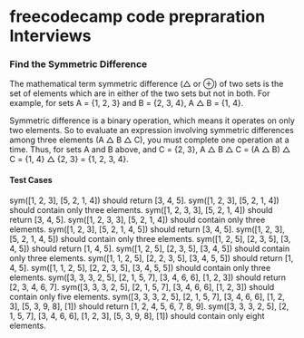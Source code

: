 # freecodecamp code prepraration Interviews

### Find the Symmetric Difference
The mathematical term symmetric difference (△ or ⊕) of two sets is the set of elements which are in either of the two sets but not in both. For example, for sets A = {1, 2, 3} and B = {2, 3, 4}, A △ B = {1, 4}.

Symmetric difference is a binary operation, which means it operates on only two elements. So to evaluate an expression involving symmetric differences among three elements (A △ B △ C), you must complete one operation at a time. Thus, for sets A and B above, and C = {2, 3}, A △ B △ C = (A △ B) △ C = {1, 4} △ {2, 3} = {1, 2, 3, 4}.

#### Test Cases

sym([1, 2, 3], [5, 2, 1, 4]) should return [3, 4, 5].
sym([1, 2, 3], [5, 2, 1, 4]) should contain only three elements.
sym([1, 2, 3, 3], [5, 2, 1, 4]) should return [3, 4, 5].
sym([1, 2, 3, 3], [5, 2, 1, 4]) should contain only three elements.
sym([1, 2, 3], [5, 2, 1, 4, 5]) should return [3, 4, 5].
sym([1, 2, 3], [5, 2, 1, 4, 5]) should contain only three elements.
sym([1, 2, 5], [2, 3, 5], [3, 4, 5]) should return [1, 4, 5].
sym([1, 2, 5], [2, 3, 5], [3, 4, 5]) should contain only three elements.
sym([1, 1, 2, 5], [2, 2, 3, 5], [3, 4, 5, 5]) should return [1, 4, 5].
sym([1, 1, 2, 5], [2, 2, 3, 5], [3, 4, 5, 5]) should contain only three elements.
sym([3, 3, 3, 2, 5], [2, 1, 5, 7], [3, 4, 6, 6], [1, 2, 3]) should return [2, 3, 4, 6, 7].
sym([3, 3, 3, 2, 5], [2, 1, 5, 7], [3, 4, 6, 6], [1, 2, 3]) should contain only five elements.
sym([3, 3, 3, 2, 5], [2, 1, 5, 7], [3, 4, 6, 6], [1, 2, 3], [5, 3, 9, 8], [1]) should return [1, 2, 4, 5, 6, 7, 8, 9].
sym([3, 3, 3, 2, 5], [2, 1, 5, 7], [3, 4, 6, 6], [1, 2, 3], [5, 3, 9, 8], [1]) should contain only eight elements.
